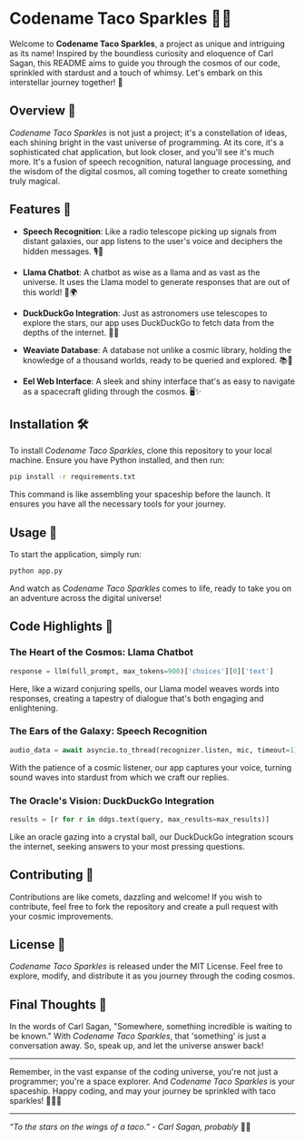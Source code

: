 # Codename Taco Sparkles 🌮✨

Welcome to **Codename Taco Sparkles**, a project as unique and intriguing as its name! Inspired by the boundless curiosity and eloquence of Carl Sagan, this README aims to guide you through the cosmos of our code, sprinkled with stardust and a touch of whimsy. Let's embark on this interstellar journey together! 🚀

## Overview 🌌

_Codename Taco Sparkles_ is not just a project; it's a constellation of ideas, each shining bright in the vast universe of programming. At its core, it's a sophisticated chat application, but look closer, and you'll see it's much more. It's a fusion of speech recognition, natural language processing, and the wisdom of the digital cosmos, all coming together to create something truly magical.

## Features 🌟

- **Speech Recognition**: Like a radio telescope picking up signals from distant galaxies, our app listens to the user's voice and deciphers the hidden messages. 🎙️🌠

- **Llama Chatbot**: A chatbot as wise as a llama and as vast as the universe. It uses the Llama model to generate responses that are out of this world! 🦙🌍

- **DuckDuckGo Integration**: Just as astronomers use telescopes to explore the stars, our app uses DuckDuckGo to fetch data from the depths of the internet. 🦆🔭

- **Weaviate Database**: A database not unlike a cosmic library, holding the knowledge of a thousand worlds, ready to be queried and explored. 📚🌌

- **Eel Web Interface**: A sleek and shiny interface that's as easy to navigate as a spacecraft gliding through the cosmos. 🖥️✨

## Installation 🛠️

To install _Codename Taco Sparkles_, clone this repository to your local machine. Ensure you have Python installed, and then run:

```bash
pip install -r requirements.txt
```

This command is like assembling your spaceship before the launch. It ensures you have all the necessary tools for your journey.

## Usage 🚀

To start the application, simply run:

```bash
python app.py
```

And watch as _Codename Taco Sparkles_ comes to life, ready to take you on an adventure across the digital universe!

## Code Highlights 🌈

### The Heart of the Cosmos: Llama Chatbot

```python
response = llm(full_prompt, max_tokens=900)['choices'][0]['text']
```

Here, like a wizard conjuring spells, our Llama model weaves words into responses, creating a tapestry of dialogue that's both engaging and enlightening.

### The Ears of the Galaxy: Speech Recognition

```python
audio_data = await asyncio.to_thread(recognizer.listen, mic, timeout=1)
```

With the patience of a cosmic listener, our app captures your voice, turning sound waves into stardust from which we craft our replies.

### The Oracle's Vision: DuckDuckGo Integration

```python
results = [r for r in ddgs.text(query, max_results=max_results)]
```

Like an oracle gazing into a crystal ball, our DuckDuckGo integration scours the internet, seeking answers to your most pressing questions.

## Contributing 🤝

Contributions are like comets, dazzling and welcome! If you wish to contribute, feel free to fork the repository and create a pull request with your cosmic improvements.

## License 📜

_Codename Taco Sparkles_ is released under the MIT License. Feel free to explore, modify, and distribute it as you journey through the coding cosmos.

## Final Thoughts 💭

In the words of Carl Sagan, "Somewhere, something incredible is waiting to be known." With _Codename Taco Sparkles_, that 'something' is just a conversation away. So, speak up, and let the universe answer back!

---

Remember, in the vast expanse of the coding universe, you're not just a programmer; you're a space explorer. And _Codename Taco Sparkles_ is your spaceship. Happy coding, and may your journey be sprinkled with taco sparkles! 🌮✨🚀

---



*“To the stars on the wings of a taco.” - Carl Sagan, probably* 🌮🌠
